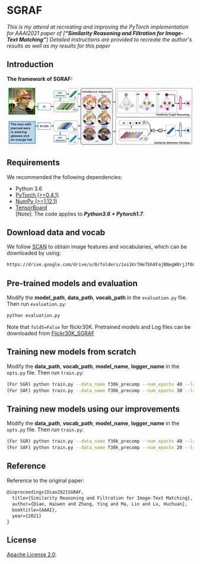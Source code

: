 # SGRAF
*This is my attend at recreating and improving the PyTorch implementation for AAAI2021 paper of [**“Similarity Reasoning and Filtration for Image-Text Matching”**]* 
*Detailed instructions are provided to recreate the author's results as well as my results for this paper* 

## Introduction

**The framework of SGRAF:**

<img src="./fig/model.png" width = "100%" height="50%">

## Requirements 
We recommended the following dependencies:

*  Python 3.6  
*  [PyTorch (>=0.4.1)](http://pytorch.org/)    
*  [NumPy (>=1.12.1)](http://www.numpy.org/)   
*  [TensorBoard](https://github.com/TeamHG-Memex/tensorboard_logger)  
[Note]: The code applies to ***Python3.6 + Pytorch1.7***.


## Download data and vocab
We follow [SCAN](https://github.com/kuanghuei/SCAN) to obtain image features and vocabularies, which can be downloaded by using:

```bash
https://drive.google.com/drive/u/0/folders/1os1Kr7HeTbh8FajBNegW8rjJf6GIhFqC
```

## Pre-trained models and evaluation
Modify the **model_path**, **data_path**, **vocab_path** in the `evaluation.py` file. Then run `evaluation.py`:

```bash
python evaluation.py
```

Note that  `fold5=False` for flickr30K. Pretrained models and Log files can be downloaded from [Flickr30K_SGRAF](https://drive.google.com/file/d/1OBRIn1-Et49TDu8rk0wgP0wKXlYRk4Uj/view?usp=sharing) 

## Training new models from scratch
Modify the **data_path**, **vocab_path**, **model_name**, **logger_name** in the `opts.py` file. Then run `train.py`:

```bash
(For SGR) python train.py --data_name f30k_precomp --num_epochs 40 --lr_update 30 --module_name SGR
(For SAF) python train.py --data_name f30k_precomp --num_epochs 30 --lr_update 20 --module_name SAF
```

## Training new models using our improvements
Modify the **data_path**, **vocab_path**, **model_name**, **logger_name** in the `opts.py` file. Then run `train.py`:

```bash
(For SGR) python train.py --data_name f30k_precomp --num_epochs 40 --lr_update 25 --learning_rate 0.0003 --module_name SGR
(For SAF) python train.py --data_name f30k_precomp --num_epochs 20 --lr_update 15 --learning_rate 0.0003 --module_name SAF
```


## Reference

Reference to the original paper:

    @inproceedings{Diao2021SGRAF,
      title={Similarity Reasoning and Filtration for Image-Text Matching},
      author={Diao, Haiwen and Zhang, Ying and Ma, Lin and Lu, Huchuan},
      booktitle={AAAI},
      year={2021}
    }

## License

[Apache License 2.0](http://www.apache.org/licenses/LICENSE-2.0).  


